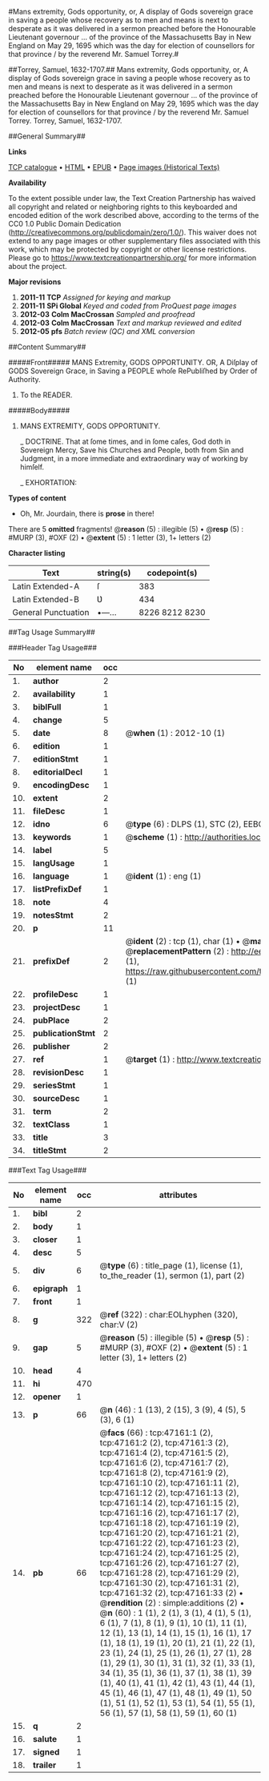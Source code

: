 #Mans extremity, Gods opportunity, or, A display of Gods sovereign grace in saving a people whose recovery as to men and means is next to desperate as it was delivered in a sermon preached before the Honourable Lieutenant governour ... of the province of the Massachusetts Bay in New England on May 29, 1695 which was the day for election of counsellors for that province / by the reverend Mr. Samuel Torrey.#

##Torrey, Samuel, 1632-1707.##
Mans extremity, Gods opportunity, or, A display of Gods sovereign grace in saving a people whose recovery as to men and means is next to desperate as it was delivered in a sermon preached before the Honourable Lieutenant governour ... of the province of the Massachusetts Bay in New England on May 29, 1695 which was the day for election of counsellors for that province / by the reverend Mr. Samuel Torrey.
Torrey, Samuel, 1632-1707.

##General Summary##

**Links**

[TCP catalogue](http://www.ota.ox.ac.uk/tcp/)  • 
[HTML](http://tei.it.ox.ac.uk/tcp/Texts-HTML/free/A62/A62961.html)  • 
[EPUB](http://tei.it.ox.ac.uk/tcp/Texts-EPUB/free/A62/A62961.epub) • 
[Page images (Historical Texts)](https://historicaltexts.jisc.ac.uk/eebo-11254760e)

**Availability**

To the extent possible under law, the Text Creation Partnership has waived all copyright and related or neighboring rights to this keyboarded and encoded edition of the work described above, according to the terms of the CC0 1.0 Public Domain Dedication (http://creativecommons.org/publicdomain/zero/1.0/). This waiver does not extend to any page images or other supplementary files associated with this work, which may be protected by copyright or other license restrictions. Please go to https://www.textcreationpartnership.org/ for more information about the project.

**Major revisions**

1. __2011-11__ __TCP__ *Assigned for keying and markup*
1. __2011-11__ __SPi Global__ *Keyed and coded from ProQuest page images*
1. __2012-03__ __Colm MacCrossan__ *Sampled and proofread*
1. __2012-03__ __Colm MacCrossan__ *Text and markup reviewed and edited*
1. __2012-05__ __pfs__ *Batch review (QC) and XML conversion*

##Content Summary##

#####Front#####
MANS Extremity, GODS OPPORTUNITY. OR, A Diſplay of GODS Sovereign Grace, in Saving a PEOPLE whoſe RePubliſhed by Order of Authority.
1. To the READER.

#####Body#####

1. MANS EXTREMITY, GODS OPPORTƲNITY.

    _ DOCTRINE. That at ſome times, and in ſome caſes, God doth in Sovereign Mercy, Save his Churches and People, both from Sin and Judgment, in a more immediate and extraordinary way of working by himſelf.

    _ EXHORTATION:

**Types of content**

  * Oh, Mr. Jourdain, there is **prose** in there!

There are 5 **omitted** fragments! 
 @__reason__ (5) : illegible (5)  •  @__resp__ (5) : #MURP (3), #OXF (2)  •  @__extent__ (5) : 1 letter (3), 1+ letters (2)

**Character listing**


|Text|string(s)|codepoint(s)|
|---|---|---|
|Latin Extended-A|ſ|383|
|Latin Extended-B|Ʋ|434|
|General Punctuation|•—…|8226 8212 8230|

##Tag Usage Summary##

###Header Tag Usage###

|No|element name|occ|attributes|
|---|---|---|---|
|1.|__author__|2||
|2.|__availability__|1||
|3.|__biblFull__|1||
|4.|__change__|5||
|5.|__date__|8| @__when__ (1) : 2012-10 (1)|
|6.|__edition__|1||
|7.|__editionStmt__|1||
|8.|__editorialDecl__|1||
|9.|__encodingDesc__|1||
|10.|__extent__|2||
|11.|__fileDesc__|1||
|12.|__idno__|6| @__type__ (6) : DLPS (1), STC (2), EEBO-CITATION (1), OCLC (1), VID (1)|
|13.|__keywords__|1| @__scheme__ (1) : http://authorities.loc.gov/ (1)|
|14.|__label__|5||
|15.|__langUsage__|1||
|16.|__language__|1| @__ident__ (1) : eng (1)|
|17.|__listPrefixDef__|1||
|18.|__note__|4||
|19.|__notesStmt__|2||
|20.|__p__|11||
|21.|__prefixDef__|2| @__ident__ (2) : tcp (1), char (1)  •  @__matchPattern__ (2) : ([0-9\-]+):([0-9IVX]+) (1), (.+) (1)  •  @__replacementPattern__ (2) : http://eebo.chadwyck.com/downloadtiff?vid=$1&page=$2 (1), https://raw.githubusercontent.com/textcreationpartnership/Texts/master/tcpchars.xml#$1 (1)|
|22.|__profileDesc__|1||
|23.|__projectDesc__|1||
|24.|__pubPlace__|2||
|25.|__publicationStmt__|2||
|26.|__publisher__|2||
|27.|__ref__|1| @__target__ (1) : http://www.textcreationpartnership.org/docs/. (1)|
|28.|__revisionDesc__|1||
|29.|__seriesStmt__|1||
|30.|__sourceDesc__|1||
|31.|__term__|2||
|32.|__textClass__|1||
|33.|__title__|3||
|34.|__titleStmt__|2||


###Text Tag Usage###

|No|element name|occ|attributes|
|---|---|---|---|
|1.|__bibl__|2||
|2.|__body__|1||
|3.|__closer__|1||
|4.|__desc__|5||
|5.|__div__|6| @__type__ (6) : title_page (1), license (1), to_the_reader (1), sermon (1), part (2)|
|6.|__epigraph__|1||
|7.|__front__|1||
|8.|__g__|322| @__ref__ (322) : char:EOLhyphen (320), char:V (2)|
|9.|__gap__|5| @__reason__ (5) : illegible (5)  •  @__resp__ (5) : #MURP (3), #OXF (2)  •  @__extent__ (5) : 1 letter (3), 1+ letters (2)|
|10.|__head__|4||
|11.|__hi__|470||
|12.|__opener__|1||
|13.|__p__|66| @__n__ (46) : 1 (13), 2 (15), 3 (9), 4 (5), 5 (3), 6 (1)|
|14.|__pb__|66| @__facs__ (66) : tcp:47161:1 (2), tcp:47161:2 (2), tcp:47161:3 (2), tcp:47161:4 (2), tcp:47161:5 (2), tcp:47161:6 (2), tcp:47161:7 (2), tcp:47161:8 (2), tcp:47161:9 (2), tcp:47161:10 (2), tcp:47161:11 (2), tcp:47161:12 (2), tcp:47161:13 (2), tcp:47161:14 (2), tcp:47161:15 (2), tcp:47161:16 (2), tcp:47161:17 (2), tcp:47161:18 (2), tcp:47161:19 (2), tcp:47161:20 (2), tcp:47161:21 (2), tcp:47161:22 (2), tcp:47161:23 (2), tcp:47161:24 (2), tcp:47161:25 (2), tcp:47161:26 (2), tcp:47161:27 (2), tcp:47161:28 (2), tcp:47161:29 (2), tcp:47161:30 (2), tcp:47161:31 (2), tcp:47161:32 (2), tcp:47161:33 (2)  •  @__rendition__ (2) : simple:additions (2)  •  @__n__ (60) : 1 (1), 2 (1), 3 (1), 4 (1), 5 (1), 6 (1), 7 (1), 8 (1), 9 (1), 10 (1), 11 (1), 12 (1), 13 (1), 14 (1), 15 (1), 16 (1), 17 (1), 18 (1), 19 (1), 20 (1), 21 (1), 22 (1), 23 (1), 24 (1), 25 (1), 26 (1), 27 (1), 28 (1), 29 (1), 30 (1), 31 (1), 32 (1), 33 (1), 34 (1), 35 (1), 36 (1), 37 (1), 38 (1), 39 (1), 40 (1), 41 (1), 42 (1), 43 (1), 44 (1), 45 (1), 46 (1), 47 (1), 48 (1), 49 (1), 50 (1), 51 (1), 52 (1), 53 (1), 54 (1), 55 (1), 56 (1), 57 (1), 58 (1), 59 (1), 60 (1)|
|15.|__q__|2||
|16.|__salute__|1||
|17.|__signed__|1||
|18.|__trailer__|1||
